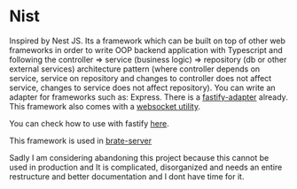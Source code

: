 # Nist

Inspired by Nest JS. Its a framework which can be built on top of other web frameworks in order to  write OOP backend application with Typescript and following the controller => service (business logic) => repository (db or other external services) architecture pattern (where controller depends on service, service on repository and changes to controller does not affect service, changes to service does not affect repository). You can write an adapter for frameworks such as: Express. There is a [fastify-adapter](packages/fastify-adapter) already. This framework also comes with a [websocket utility](packages/ws-manager). 

You can check how to use with fastify [here](examples/fastify).

This framework is used in [brate-server](https://github.com/VictorMadu/brate-server)

Sadly I am considering abandoning this project because this cannot be used in production and It is complicated, disorganized and needs an entire restructure and better documentation and I dont have time for it.


